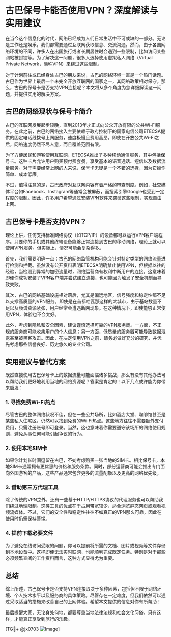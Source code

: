 # 古巴保号卡能否使用VPN？深度解读与实用建议

在当今这个信息化的时代，网络已经成为人们日常生活中不可或缺的一部分。无论是工作还是娱乐，我们都需要通过互联网获取信息、交流沟通。然而，由于各国网络环境的不同，许多人在出国旅行或者长期居住时会遇到一些限制，比如访问某些网站被封锁等。为了解决这一问题，很多人选择使用虚拟私人网络（Virtual Private Network，简称VPN）来绕过这些限制。

对于计划前往或已经身处古巴的朋友来说，古巴的网络环境一直是一个热门话题。古巴作为世界上最后一个未完全开放互联网的国家之一，其网络政策相对保守。那么，古巴的保号卡是否支持VPN连接呢？本文将从多个角度为您详细解读这一问题，并提供实用的解决方案。

## 古巴的网络现状与保号卡简介

古巴的互联网发展起步较晚，直到2013年才正式向公众开放有限的公共Wi-Fi服务。在此之前，古巴的网络接入主要依赖于政府控制下的国家电信公司ETECSA提供的固定电话线拨号上网服务，速度极慢且费用高昂。即使在开放公共Wi-Fi之后，网络速度仍然不尽人意，而且覆盖范围有限。

为了方便居民和游客使用互联网，ETECSA推出了多种移动通信服务，其中包括保号卡。这种卡片允许用户购买预付费套餐，享受基本的语音通话、短信以及数据流量服务。对于需要经常上网的人来说，保号卡无疑是一个不错的选择，因为它操作简单、成本低廉。

不过，值得注意的是，古巴政府对互联网内容有着严格的审查制度。例如，社交媒体平台如Facebook、Instagram等通常会被屏蔽，而搜索引擎Google也受到一定程度的限制。因此，许多用户希望通过安装VPN软件来突破这些限制，实现自由上网。

## 古巴保号卡是否支持VPN？

理论上讲，任何支持标准网络协议（如TCP/IP）的设备都可以运行VPN客户端程序。只要你的手机或其他终端设备能够正常连接到古巴的移动网络，理论上就可以使用VPN服务。但实际上，情况可能会复杂得多。

首先，我们需要明确一点：古巴的网络监管机构可能会针对特定类型的网络流量进行检测和拦截。虽然没有公开资料表明ETECSA明确禁止使用VPN，但根据以往的经验，当检测到异常的加密流量时，网络运营商有权利中断用户的连接。这意味着即便你成功安装了VPN客户端并尝试建立连接，也可能因为触发了安全机制而导致失败。

其次，古巴的网络基础设施相对落后，尤其是偏远地区，信号强度和稳定性都不足以支撑高质量的VPN服务。即使是在首都哈瓦那这样的大城市，由于基站数量不足以及频谱资源紧张，用户经常会遭遇断网现象。在这种情况下，即使能够正常使用VPN，体验也不会太好。

此外，考虑到隐私和安全因素，建议谨慎选择可靠的VPN服务商。一方面，不正规的服务商可能收集用户的个人信息；另一方面，低质量的服务器可能导致数据泄露甚至被黑客攻击。因此，在决定使用VPN之前，请务必做好充分的研究，并优先考虑那些信誉良好、历史悠久的专业公司。

## 实用建议与替代方案

既然直接使用古巴保号卡上的数据流量可能面临诸多挑战，那么有没有其他办法可以帮助我们更好地利用当地的网络资源呢？答案是肯定的！以下几点或许能为你带来启发：

### 1. 寻找免费Wi-Fi热点
尽管古巴的整体网络状况不佳，但在一些公共场所，比如酒店大堂、咖啡馆甚至是某些私人住宅区，仍然可以找到免费的Wi-Fi热点。这些地方往往不需要额外支付费用，只需注册账号即可登录。当然，这也意味着你需要遵守该场所的网络使用规则，避免从事任何可能引起争议的行为。

### 2. 使用本地SIM卡
如果你计划长时间逗留在古巴，不妨考虑购买一张当地的SIM卡。相比保号卡，本地SIM卡通常拥有更优惠的价格和服务条款。同时，部分运营商可能会推出专门面向外国游客的产品，这些产品通常包含更多的流量配额以及更高的网络优先级。

### 3. 借助第三方代理工具
除了传统的VPN之外，还有一些基于HTTP/HTTPS协议的代理服务也可以帮助我们绕过地理限制。这类工具的优点在于占用带宽较少，适合浏览静态网页或观看视频流媒体。不过，它们的安全性和稳定性往往不如真正的VPN那么可靠，因此在使用时仍需保持警惕。

### 4. 提前下载必要文件
为了避免在线访问受限的问题，你可以提前将所需的文档、图片或视频等文件存储到本地设备中。这样即便无法实时联网，也能顺利完成既定任务。特别是对于那些必须频繁查阅的工作资料而言，这种方式显得尤为重要。

## 总结

综上所述，古巴保号卡是否支持VPN连接取决于多种因素，包括但不限于网络环境、个人技术水平以及服务商的具体策略。尽管存在一定难度，但我们依然可以通过采取适当的措施来改善自己的上网体验。希望本文提供的信息对你有所帮助！

最后提醒大家，无论身处何地，都要尊重当地法律法规和社会文化习俗。只有这样，才能真正享受到旅行的乐趣。

[TG💪+ @jx0703 ![Image](https://github.com/user-attachments/assets/dbca1d08-cadb-493c-b0ec-ad6f7a83f270)]